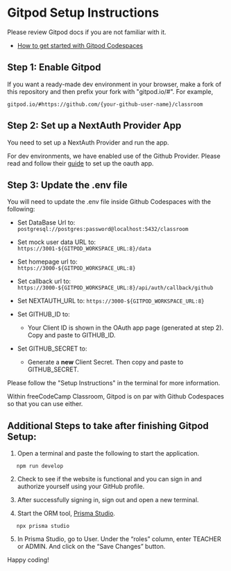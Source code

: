 # Gitpod Setup Instructions

Please review Gitpod docs if you are not familiar with it.

- [How to get started with Gitpod Codespaces](https://www.gitpod.io/docs/introduction/getting-started)

## Step 1: Enable Gitpod

If you want a ready-made dev environment in your browser, make a fork of this repository and then prefix your fork with "gitpod.io/#". For example,

`gitpod.io/#https://github.com/{your-github-user-name}/classroom`

## Step 2: Set up a NextAuth Provider App

You need to set up a NextAuth Provider and run the app.

For dev environments, we have enabled use of the Github Provider. Please read and follow their [guide](https://docs.github.com/en/developers/apps/building-oauth-apps/creating-an-oauth-app) to set up the oauth app.

## Step 3: Update the .env file

You will need to update the .env file inside Github Codespaces with the following:

- Set DataBase Url to:
  `postgresql://postgres:password@localhost:5432/classroom`

- Set mock user data URL to:  
  `https://3001-${GITPOD_WORKSPACE_URL:8}/data`

- Set homepage url to:  
  `https://3000-${GITPOD_WORKSPACE_URL:8}`

- Set callback url to: `https://3000-${GITPOD_WORKSPACE_URL:8}/api/auth/callback/github`

- Set NEXTAUTH_URL to:
  `https://3000-${GITPOD_WORKSPACE_URL:8}`

- Set GITHUB_ID to:
  - Your Client ID is shown in the OAuth app page (generated at step 2). Copy and paste to GITHUB_ID.
- Set GITHUB_SECRET to:
  - Generate a **new** Client Secret. Then copy and paste to GITHUB_SECRET.

Please follow the "Setup Instructions" in the terminal for more information.

Within freeCodeCamp Classroom, Gitpod is on par with Github Codespaces so that you can use either.

## Additional Steps to take after finishing Gitpod Setup:

1. Open a terminal and paste the following to start the application.

```console
   npm run develop
```

2. Check to see if the website is functional and you can sign in and authorize yourself using your GitHub profile.

3. After successfully signing in, sign out and open a new terminal.

4. Start the ORM tool, [Prisma Studio](https://www.prisma.io/docs/concepts/overview/what-is-prisma).

```console
   npx prisma studio
```

5. In Prisma Studio, go to User. Under the “roles” column, enter TEACHER or ADMIN. And click on the “Save Changes” button.

Happy coding!
